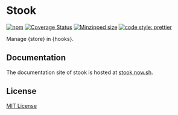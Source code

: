# Stook

[![npm](https://img.shields.io/npm/v/stook.svg)](https://www.npmjs.com/package/stook) [![Coverage Status](https://coveralls.io/repos/github/forsigner/stook/badge.svg?branch=master)](https://coveralls.io/github/forsigner/stook?branch=master) [![Minzipped size](https://img.shields.io/bundlephobia/minzip/stook.svg)](https://bundlephobia.com/result?p=stook) [![code style: prettier](https://img.shields.io/badge/code_style-prettier-ff69b4.svg)](https://github.com/prettier/prettier)

Manage {store} in {hooks}.

## Documentation

The documentation site of stook is hosted at [stook.now.sh](https://stook.now.sh/).

## License

[MIT License](https://github.com/forsigner/stook/blob/master/LICENSE)

